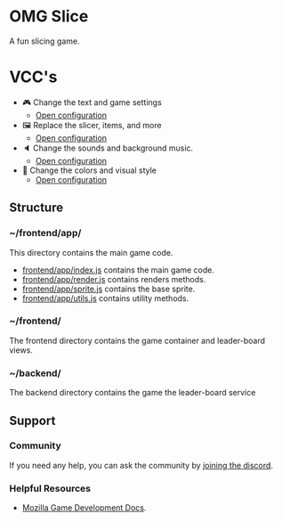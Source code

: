 # OMG Slice

A fun slicing game.

# VCC's

- 🎮 Change the text and game settings
    * [Open configuration](#~/.koji/customization/settings.json!visual)
- 🖼️ Replace the slicer, items, and more
    * [Open configuration](#~/.koji/customization/images.json!visual)
- 🔈 Change the sounds and background music.
    * [Open configuration](#~/.koji/customization/sounds.json!visual)
- 💅 Change the colors and visual style
    * [Open configuration](#~/.koji/customization/colors.json!visual)

## Structure
### ~/frontend/app/
This directory contains the main game code.
- [frontend/app/index.js](#~/frontend/app/index.js) contains the main game code.
- [frontend/app/render.js](#~/frontend/app/render.js) contains renders methods.
- [frontend/app/sprite.js](#~/frontend/app/sprite.js) contains the base sprite.
- [frontend/app/utils.js](#~/frontend/app/utils.js) contains utility methods.

### ~/frontend/
The frontend directory contains the game container and leader-board views.

### ~/backend/
The backend directory contains the game the leader-board service

## Support
### Community
If you need any help, you can ask the community by [joining the discord](https://discordapp.com/invite/eQuMJF6).

### Helpful Resources
- [Mozilla Game Development Docs](https://developer.mozilla.org/en-US/docs/Games).